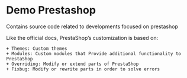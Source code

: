 # Demo Prestashop
Contains source code related to developments focused on prestashop

Like the official docs, PrestaShop’s customization is based on:

    + Themes: Custom themes
    + Modules: Custom modules that Provide additional functionality to PrestaShop
    + Overriding: Modify or extend parts of PrestaShop
    + Fixbug: Modify or rewrite parts in order to solve errors 